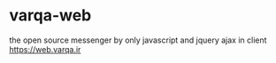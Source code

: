 # varqa-web
the open source messenger by only javascript and jquery ajax in client
<br>
https://web.varqa.ir
